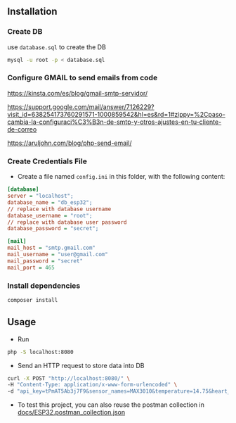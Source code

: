 ## Installation

### Create DB
use `database.sql` to create the DB

```bash
mysql -u root -p < database.sql
```

### Configure GMAIL to send emails from code

https://kinsta.com/es/blog/gmail-smtp-servidor/

https://support.google.com/mail/answer/7126229?visit_id=638254173760291571-1000859542&hl=es&rd=1#zippy=%2Cpaso-cambia-la-configuraci%C3%B3n-de-smtp-y-otros-ajustes-en-tu-cliente-de-correo

https://aruljohn.com/blog/php-send-email/

### Create Credentials File

- Create a file named `config.ini` in this folder, with the following content:

```ini
[database]
server = "localhost";
database_name = "db_esp32";
// replace with database username
database_username = "root";
// replace with database user password
database_password = "secret";

[mail]
mail_host = "smtp.gmail.com"
mail_username = "user@gmail.com"
mail_password = "secret"
mail_port = 465
```

### Install dependencies

```bash
composer install
```

## Usage

- Run

```bash
php -S localhost:8080
```

- Send an HTTP request to store data into DB

```Bash
curl -X POST "http://localhost:8080/" \
-H "Content-Type: application/x-www-form-urlencoded" \ 
-d "api_key=tPmAT5Ab3j7F9&sensor_names=MAX3010&temperature=14.75&heart_rate=49.54&oxygen_saturation=1005.14"
```

- To test this project, you can also reuse the postman collection in [docs/ESP32.postman_collection.json](docs/ESP32.postman_collection.json)
